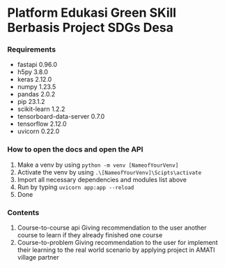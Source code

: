 # Platform Edukasi Green SKill Berbasis Project SDGs Desa

### Requirements

- fastapi                      0.96.0
- h5py                         3.8.0
- keras                        2.12.0
- numpy                        1.23.5
- pandas                       2.0.2
- pip                          23.1.2
- scikit-learn                 1.2.2
- tensorboard-data-server      0.7.0
- tensorflow                   2.12.0
- uvicorn                      0.22.0

### How to open the docs and open the API

1. Make a venv by using `python -m venv [NameofYourVenv]`
2. Activate the venv by using `.\[NameofYourVenv]\Scipts\activate`
3. Import all necessary dependencies and modules list above
4. Run by typing `uvicorn app:app --reload`
5. Done


### Contents
1. Course-to-course api
Giving recommendation to the user another course to learn if they already finished one course
2. Course-to-problem
Giving recommendation to the user for implement their learning to the real world scenario by applying project in AMATI village partner
